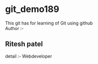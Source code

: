 # git_demo189
This git has for learning of Git using github
<br>
Author :-<h2> Ritesh patel</h2>
detail :- Webdeveloper 
